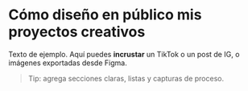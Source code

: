 # Cómo diseño en público mis proyectos creativos

Texto de ejemplo. Aquí puedes **incrustar** un TikTok o un post de IG, o imágenes exportadas desde Figma.

> Tip: agrega secciones claras, listas y capturas de proceso.

